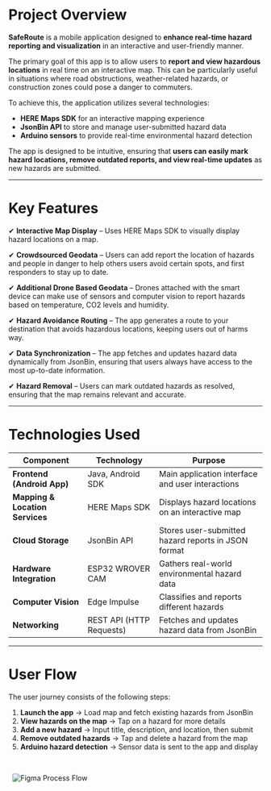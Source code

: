 # **Project Overview**  

**SafeRoute** is a mobile application designed to **enhance real-time hazard reporting and visualization** in an interactive and user-friendly manner.  

The primary goal of this app is to allow users to **report and view hazardous locations** in real time on an interactive map. This can be particularly useful in situations where road obstructions, weather-related hazards, or construction zones could pose a danger to commuters.  

To achieve this, the application utilizes several technologies:  
- **HERE Maps SDK** for an interactive mapping experience  
- **JsonBin API** to store and manage user-submitted hazard data  
- **Arduino sensors** to provide real-time environmental hazard detection  

The app is designed to be intuitive, ensuring that **users can easily mark hazard locations, remove outdated reports, and view real-time updates** as new hazards are submitted.  

---

# **Key Features**  

✔ **Interactive Map Display** – Uses HERE Maps SDK to visually display hazard locations on a map.  

✔ **Crowdsourced Geodata** – Users can add report the location of hazards and people in danger to help others users avoid certain spots, and first responders to stay up to date.

✔ **Additional Drone Based Geodata** – Drones attached with the smart device can make use of sensors and computer vision to report hazards based on temperature, CO2 levels and humidity.

✔ **Hazard Avoidance Routing** – The app generates a route to your destination that avoids hazardous locations, keeping users out of harms way.

✔ **Data Synchronization** – The app fetches and updates hazard data dynamically from JsonBin, ensuring that users always have access to the most up-to-date information.  

✔ **Hazard Removal** – Users can mark outdated hazards as resolved, ensuring that the map remains relevant and accurate.  

---

# **Technologies Used**  

| **Component**   | **Technology** | **Purpose** |
|---------------|--------------|------------|
| **Frontend (Android App)** | Java, Android SDK | Main application interface and user interactions |
| **Mapping & Location Services** | HERE Maps SDK | Displays hazard locations on an interactive map |
| **Cloud Storage** | JsonBin API | Stores user-submitted hazard reports in JSON format |
| **Hardware Integration** | ESP32 WROVER CAM | Gathers real-world environmental hazard data |
| **Computer Vision** | Edge Impulse | Classifies and reports different hazards  |
| **Networking** | REST API (HTTP Requests) | Fetches and updates hazard data from JsonBin |

---

# **User Flow**  
The user journey consists of the following steps:  
1. **Launch the app** → Load map and fetch existing hazards from JsonBin  
2. **View hazards on the map** → Tap on a hazard for more details  
3. **Add a new hazard** → Input title, description, and location, then submit  
4. **Remove outdated hazards** → Tap and delete a hazard from the map  
5. **Arduino hazard detection** → Sensor data is sent to the app and display

&nbsp;
   
&nbsp;
![Figma Process Flow](https://i.imgur.com/5u825va.jpeg)  

